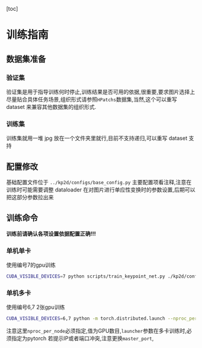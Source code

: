 [toc]

# 训练指南
## 数据集准备
### 验证集
验证集是用于指导训练何时停止,训练结果是否可用的依据,很重要,要求图片选择上尽量贴合具体任务场景,组织形式请参照`HPatchs`数据集,当然,这个可以重写 dataset 来兼容其他数据集的组织形式.

### 训练集
训练集就用一堆 jpg 放在一个文件夹里就行,目前不支持递归,可以重写 dataset 支持

## 配置修改
基础配置文件位于 `../kp2d/configs/base_config.py`
主要配置项看注释,注意在训练时可能需要调整 dataloader 在对图片进行单应性变换时的参数设置,后期可以把这部分参数拉出来

## 训练命令
**训练前请确认各项设置依据配置正确!!!**
### 单机单卡
使用编号7的gpu训练
```bash
CUDA_VISIBLE_DEVICES=7 python scripts/train_keypoint_net.py ./kp2d/configs/v4.yaml
```

### 单机多卡
使用编号6,7 2张gpu训练
```bash
CUDA_VISIBLE_DEVICES=6,7 python -m torch.distributed.launch --nproc_per_node=2 --master_port=29501 scripts/train_keypoint_net.py ./kp2d/configs/v4.yaml --launcher pytorch
```
注意这里`nproc_per_node`必须指定,值为GPU数目,`launcher`参数在多卡训练时,必须指定为pytorch 若提示IP或者端口冲突,注意更换`master_port`,
